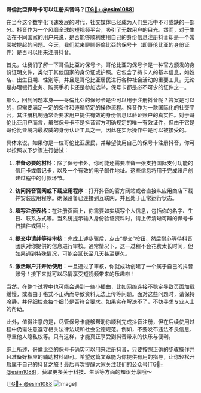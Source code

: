 **哥倫比亞保号卡可以注册抖音吗？[[TG💪+ @esim1088](https://t.me/s/esim1088)]**

在当今这个数字化飞速发展的时代，社交媒体已经成为人们生活中不可或缺的一部分。抖音作为一个风靡全球的短视频平台，吸引了无数用户的目光。然而，对于生活在不同国家的用户来说，是否能够顺利使用自己的身份信息注册抖音却是一个常常被提起的问题。今天，我们就来聊聊哥倫比亞的保号卡（即哥伦比亚的身份证件）是否可以用来注册抖音。

首先，让我们了解一下哥倫比亞的保号卡。哥伦比亚的保号卡是一种官方颁发的身份证明文件，类似于其他国家的身份证或护照。它包含了持卡人的基本信息，如姓名、出生日期、性别等，并且是哥伦比亚居民进行各种社会活动的重要工具。无论是办理银行业务、购买手机卡还是参加选举，保号卡都是必不可少的证件之一。

那么，回到问题本身——哥倫比亞的保号卡是否可以用于注册抖音呢？答案是可以的，但需要满足一定的条件和遵循特定的操作流程。抖音作为一款国际化的社交平台，其注册机制通常会要求用户提供有效的身份信息以验证账户的真实性。对于哥伦比亚用户而言，虽然保号卡不是抖音官方明确规定的唯一有效证件，但由于它是哥伦比亚境内最权威的身份认证工具之一，因此在实际操作中是可以被接受的。

具体来说，如果你是一位哥伦比亚居民，并希望使用自己的保号卡注册抖音，你可以按照以下步骤进行尝试：

1. **准备必要的材料**：除了保号卡外，你可能还需要准备一张支持国际支付功能的信用卡或借记卡，以及一个有效的电子邮件地址。这些信息将用于完成账户创建过程中的付款环节。

2. **访问抖音官网或下载应用程序**：打开抖音的官方网站或者直接从应用商店下载并安装应用程序。确保设备已连接到互联网，并且处于正常运行状态。

3. **填写注册表格**：在注册页面上，你需要如实填写个人信息，包括你的名字、生日、联系方式等。当系统提示输入身份验证资料时，请上传清晰可辨的保号卡扫描件或照片。

4. **提交申请并等待审核**：完成上述步骤后，点击“提交”按钮，然后耐心等待抖音团队对你提供的信息进行审核。通常情况下，这一过程不会花费太长时间，但如果遇到特殊情况，可能会延长至几天甚至更久。

5. **激活账户并开始使用**：一旦通过了审核，你就成功创建了一个属于自己的抖音账号！接下来就可以尽情享受短视频带来的乐趣啦！

当然，在整个过程中也可能会遇到一些小插曲，比如网络连接不稳定导致页面加载缓慢，或者由于格式不正确而导致资料无法上传等问题。面对这些问题时，请保持冷静，并仔细检查每个细节是否符合要求。如果实在解决不了，不妨寻求专业人士的帮助。

此外，值得注意的是，尽管保号卡能够帮助你顺利完成抖音注册，但在后续使用过程中仍需注意遵守相关法律法规和社会公德规范。例如，不要发布违法不良信息、尊重他人隐私权等。只有这样，才能真正享受到抖音带来的快乐与便利。

综上所述，哥倫比亞的保号卡确实可以用来注册抖音，只要按照正确的步骤操作并且准备好相应的辅助材料即可。希望这篇文章能为你提供有用的指导，让你轻松开启属于自己的抖音之旅！最后再次提醒大家关注我们的公众号[[TG💪+ @esim1088](https://t.me/s/esim1088)]，获取更多关于科技、生活等方面的知识分享哦～

[[TG💪+ @esim1088](https://t.me/s/esim1088) ![Image](https://i.postimg.cc/4NQfJmqS/Snipaste-2025-05-13-00-14-12.png)]